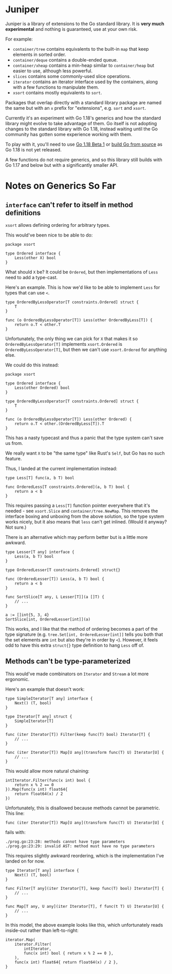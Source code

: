 # Juniper

Juniper is a library of extensions to the Go standard library. It is **very much experimental** and
nothing is guaranteed, use at your own risk.

For example:

- `container/tree` contains equivalents to the built-in `map` that keep elements in sorted order.
- `container/deque` contains a double-ended queue.
- `container/xheap` contains a min-heap similar to `container/heap` but easier to use, although less
  powerful.
- `slices` contains some commonly-used slice operations.
- `iterator` contains an iterator interface used by the containers, along with a few functions to
  manipulate them.
- `xsort` contains mostly equivalents to `sort`.

Packages that overlap directly with a standard library package are named the same but with an `x`
prefix for "extensions", e.g. `sort` and `xsort`.

Currently it's an experiment with Go 1.18's generics and how the standard library might evolve to
take advantage of them. Go itself is not adopting changes to the standard library with Go 1.18,
instead waiting until the Go community has gotten some experience working with them.

To play with it, you'll need to use [Go 1.18 Beta 1](https://go.dev/blog/go1.18beta1) or [build Go
from source](https://go.dev/doc/install/source) as Go 1.18 is not yet released.

A few functions do not require generics, and so this library still builds with Go 1.17 and below but
with a significantly smaller API.

# Notes on Generics So Far

## `interface` can't refer to itself in method definitions

`xsort` allows defining ordering for arbitrary types.

This would've been nice to be able to do:

```
package xsort

type Ordered interface {
    Less(other X) bool
}
```

What should `X` be? It could be `Ordered`, but then implementations of `Less` need to add a
type-cast.

Here's an example. This is how we'd like to be able to implement `Less` for types that can use `<`.
```
type OrderedByLessOperator[T constraints.Ordered] struct {
    T
}

func (o OrderedByLessOperator[T]) Less(other OrderedByLess[T]) {
    return o.T < other.T
}
```

Unfortunately, the only thing we can pick for `X` that makes it so `OrderedByLessOperator[T]`
implements `xsort.Ordered` is `OrderedByLessOperator[T]`, but then we can't use `xsort.Ordered` for
anything else.

We could do this instead:

```
package xsort

type Ordered interface {
    Less(other Ordered) bool 
}

type OrderedByLessOperator[T constraints.Ordered] struct {
    T
}

func (o OrderedByLessOperator[T]) Less(other Ordered) {
    return o.T < other.(OrderedByLess[T]).T
}
```

This has a nasty typecast and thus a panic that the type system can't save us from.

We really want `X` to be "the same type" like Rust's `Self`, but Go has no such feature.

Thus, I landed at the current implementation instead:

```
type Less[T] func(a, b T) bool

func OrderedLess[T constraints.Ordered](a, b T) bool {
	return a < b
}
```

This requires passing a `Less[T]` function pointer everywhere that it's needed - see `xsort.Slice`
and `container/tree.NewMap`. This removes the interface boxing and unboxing from the above solution,
so the type system works nicely, but it also means that `less` can't get inlined. (Would it anyway?
Not sure.)

There is an alternative which may perform better but is a little more awkward.

```
type Lesser[T any] interface {
    Less(a, b T) bool
}

type OrderedLesser[T constraints.Ordered] struct{}

func (OrderedLesser[T]) Less(a, b T) bool {
	return a < b
}

func SortSlice[T any, L Lesser[T]](a []T) {
    // ...
}

a := []int{5, 3, 4}
SortSlice[int, OrderedLesser[int]](a)
```

This works, and I like that the method of ordering becomes a part of the type signature (e.g.
`tree.Set[int, OrderedLesser[int]]` tells you both that the set elements are `int` but also they're
in order by `<`). However, it feels odd to have this extra `struct{}` type definition to hang `Less`
off of.

## Methods can't be type-parameterized

This would've made combinators on `Iterator` and `Stream` a lot more ergonomic.

Here's an example that doesn't work:

```
type SimpleIterator[T any] interface {
    Next() (T, bool)
}

type Iterator[T any] struct {
    SimpleIterator[T]
}

func (iter Iterator[T]) Filter(keep func(T) bool) Iterator[T] {
    // ...
}

func (iter Iterator[T]) Map[U any](transform func(T) U) Iterator[U] {
    // ...
}
```

This would allow more natural chaining:

```
intIterator.Filter(func(x int) bool {
    return x % 2 == 0
}).Map(func(x int) float64{
    return float64(x) / 2
})
```

Unfortunately, this is disallowed because methods cannot be parametric. This line:
```
func (iter Iterator[T]) Map[U any](transform func(T) U) Iterator[U] {
```

fails with:
```
./prog.go:23:28: methods cannot have type parameters
./prog.go:23:29: invalid AST: method must have no type parameters
```

This requires slightly awkward reordering, which is the implementation I've landed on for now.
```
type Iterator[T any] interface {
	Next() (T, bool)
}

func Filter[T any](iter Iterator[T], keep func(T) bool) Iterator[T] {
    // ...
}

func Map[T any, U any](iter Iterator[T], f func(t T) U) Iterator[U] {
    // ...
}
```

In this model, the above example looks like this, which unfortunately reads inside-out rather than
left-to-right:
```
iterator.Map(
    iterator.Filter(
        intIterator,
        func(x int) bool { return x % 2 == 0 },
    ),
    func(x int) float64{ return float64(x) / 2 },
}
```
